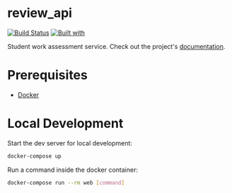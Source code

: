 # review_api

[![Build Status](https://travis-ci.org/mrsalbey/review_api.svg?branch=master)](https://travis-ci.org/mrsalbey/review_api)
[![Built with](https://img.shields.io/badge/Built_with-Cookiecutter_Django_Rest-F7B633.svg)](https://github.com/agconti/cookiecutter-django-rest)

Student work assessment service. Check out the project's [documentation](http://mrsalbey.github.io/review_api/).

# Prerequisites

- [Docker](https://docs.docker.com/docker-for-mac/install/)  

# Local Development

Start the dev server for local development:
```bash
docker-compose up
```

Run a command inside the docker container:

```bash
docker-compose run --rm web [command]
```
